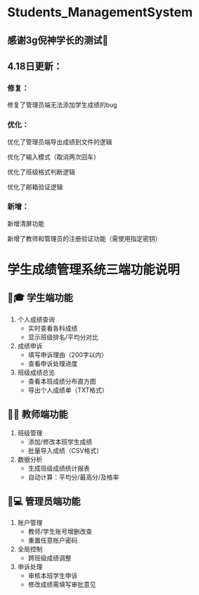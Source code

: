 # Students_ManagementSystem  

## 感谢3g倪神学长的测试🫡

## 4.18日更新：
### 修复：
修复了管理员端无法添加学生成绩的bug
### 优化：
优化了管理员端导出成绩到文件的逻辑  

优化了输入模式（取消两次回车） 

优化了班级格式判断逻辑  

优化了邮箱验证逻辑  


### 新增：
新增清屏功能  

新增了教师和管理员的注册验证功能（需使用指定密钥） 



# 学生成绩管理系统三端功能说明


## 👨🎓 学生端功能

1. 个人成绩查询
   - 实时查看各科成绩
   - 显示班级排名/平均分对比
2. 成绩申诉
   - 填写申诉理由（200字以内）
   - 查看申诉处理进度
3. 班级成绩总览
   - 查看本班成绩分布直方图
   - 导出个人成绩单（TXT格式）



## 👩🏫 教师端功能
1. 班级管理
   - 添加/修改本班学生成绩
   - 批量导入成绩（CSV格式）
2. 数据分析
   - 生成班级成绩统计报表
   - 自动计算：平均分/最高分/及格率


## 👨💻 管理员端功能
1. 账户管理
   - 教师/学生账号增删改查
   - 重置任意账户密码
2. 全局控制
   - 跨班级成绩调整
3. 申诉处理
   - 审核本班学生申诉
   - 修改成绩需填写审批意见
